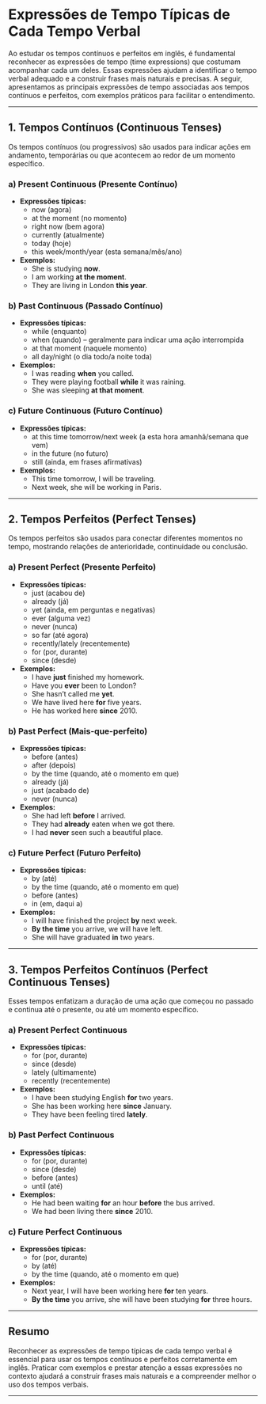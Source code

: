 
# Expressões de Tempo Típicas de Cada Tempo Verbal

Ao estudar os tempos contínuos e perfeitos em inglês, é fundamental reconhecer as expressões de tempo (time expressions) que costumam acompanhar cada um deles. Essas expressões ajudam a identificar o tempo verbal adequado e a construir frases mais naturais e precisas. A seguir, apresentamos as principais expressões de tempo associadas aos tempos contínuos e perfeitos, com exemplos práticos para facilitar o entendimento.

---

## 1. Tempos Contínuos (Continuous Tenses)

Os tempos contínuos (ou progressivos) são usados para indicar ações em andamento, temporárias ou que acontecem ao redor de um momento específico.

### a) **Present Continuous (Presente Contínuo)**
- **Expressões típicas:**
  - now (agora)
  - at the moment (no momento)
  - right now (bem agora)
  - currently (atualmente)
  - today (hoje)
  - this week/month/year (esta semana/mês/ano)
- **Exemplos:**
  - She is studying **now**.
  - I am working **at the moment**.
  - They are living in London **this year**.

### b) **Past Continuous (Passado Contínuo)**
- **Expressões típicas:**
  - while (enquanto)
  - when (quando) – geralmente para indicar uma ação interrompida
  - at that moment (naquele momento)
  - all day/night (o dia todo/a noite toda)
- **Exemplos:**
  - I was reading **when** you called.
  - They were playing football **while** it was raining.
  - She was sleeping **at that moment**.

### c) **Future Continuous (Futuro Contínuo)**
- **Expressões típicas:**
  - at this time tomorrow/next week (a esta hora amanhã/semana que vem)
  - in the future (no futuro)
  - still (ainda, em frases afirmativas)
- **Exemplos:**
  - This time tomorrow, I will be traveling.
  - Next week, she will be working in Paris.

---

## 2. Tempos Perfeitos (Perfect Tenses)

Os tempos perfeitos são usados para conectar diferentes momentos no tempo, mostrando relações de anterioridade, continuidade ou conclusão.

### a) **Present Perfect (Presente Perfeito)**
- **Expressões típicas:**
  - just (acabou de)
  - already (já)
  - yet (ainda, em perguntas e negativas)
  - ever (alguma vez)
  - never (nunca)
  - so far (até agora)
  - recently/lately (recentemente)
  - for (por, durante)
  - since (desde)
- **Exemplos:**
  - I have **just** finished my homework.
  - Have you **ever** been to London?
  - She hasn’t called me **yet**.
  - We have lived here **for** five years.
  - He has worked here **since** 2010.

### b) **Past Perfect (Mais-que-perfeito)**
- **Expressões típicas:**
  - before (antes)
  - after (depois)
  - by the time (quando, até o momento em que)
  - already (já)
  - just (acabado de)
  - never (nunca)
- **Exemplos:**
  - She had left **before** I arrived.
  - They had **already** eaten when we got there.
  - I had **never** seen such a beautiful place.

### c) **Future Perfect (Futuro Perfeito)**
- **Expressões típicas:**
  - by (até)
  - by the time (quando, até o momento em que)
  - before (antes)
  - in (em, daqui a)
- **Exemplos:**
  - I will have finished the project **by** next week.
  - **By the time** you arrive, we will have left.
  - She will have graduated **in** two years.

---

## 3. Tempos Perfeitos Contínuos (Perfect Continuous Tenses)

Esses tempos enfatizam a duração de uma ação que começou no passado e continua até o presente, ou até um momento específico.

### a) **Present Perfect Continuous**
- **Expressões típicas:**
  - for (por, durante)
  - since (desde)
  - lately (ultimamente)
  - recently (recentemente)
- **Exemplos:**
  - I have been studying English **for** two years.
  - She has been working here **since** January.
  - They have been feeling tired **lately**.

### b) **Past Perfect Continuous**
- **Expressões típicas:**
  - for (por, durante)
  - since (desde)
  - before (antes)
  - until (até)
- **Exemplos:**
  - He had been waiting **for** an hour **before** the bus arrived.
  - We had been living there **since** 2010.

### c) **Future Perfect Continuous**
- **Expressões típicas:**
  - for (por, durante)
  - by (até)
  - by the time (quando, até o momento em que)
- **Exemplos:**
  - Next year, I will have been working here **for** ten years.
  - **By the time** you arrive, she will have been studying **for** three hours.

---

## Resumo

Reconhecer as expressões de tempo típicas de cada tempo verbal é essencial para usar os tempos contínuos e perfeitos corretamente em inglês. Praticar com exemplos e prestar atenção a essas expressões no contexto ajudará a construir frases mais naturais e a compreender melhor o uso dos tempos verbais.

---
```
